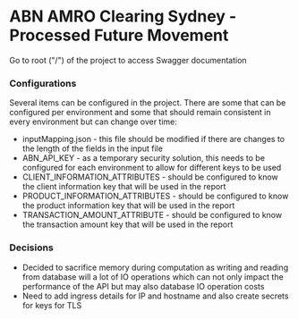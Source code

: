 # ABN AMRO Clearing Sydney - Processed Future Movement

Go to root ("/") of the project to access Swagger documentation 

### Configurations

Several items can be configured in the project. There are some that can be configured per environment and some that should remain consistent in every environment but can change over time:

* inputMapping.json - this file should be modified if there are changes to the length of the fields in the input file
* ABN_API_KEY - as a temporary security solution, this needs to be configured for each environment to allow for different keys to be used 
* CLIENT_INFORMATION_ATTRIBUTES - should be configured to know the client information key that will be used in the report
* PRODUCT_INFORMATION_ATTRIBUTES - should be configured to know the product information key that will be used in the report
* TRANSACTION_AMOUNT_ATTRIBUTE - should be configured to know the transaction amount key that will be used in the report

### Decisions 

* Decided to sacrifice memory during computation as writing and reading from database will a lot of IO operations which can not only impact the performance of the API but may also database IO operation costs
* Need to add ingress details for IP and hostname and also create secrets for keys for TLS